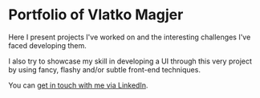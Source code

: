 # Portfolio of Vlatko Magjer

Here I present projects I've worked on and the interesting challenges I've faced developing them.

I also try to showcase my skill in developing a UI through this very project by using fancy, flashy and/or subtle front-end techniques.

You can [get in touch with me via LinkedIn](https://www.linkedin.com/in/vlatko-magjer/).
